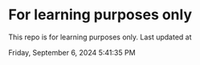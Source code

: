 # For learning purposes only
This repo is for learning purposes only.
Last updated at

Friday, September 6, 2024 5:41:35 PM

